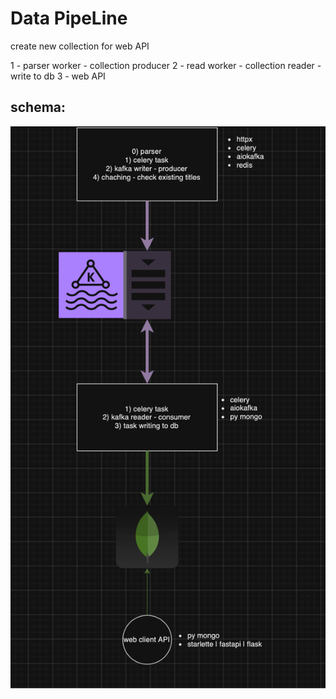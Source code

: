 # Data PipeLine

create new collection for web API

1 - parser worker - collection producer
2 - read worker - collection reader - write to db
3 - web API

## schema:

![img.jpg](.github/assets/schema.png)

